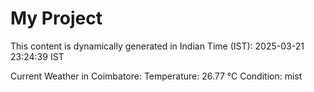 # My Project

This content is dynamically generated in Indian Time (IST): 2025-03-21 23:24:39 IST


Current Weather in Coimbatore:
Temperature: 26.77 °C
Condition: mist
